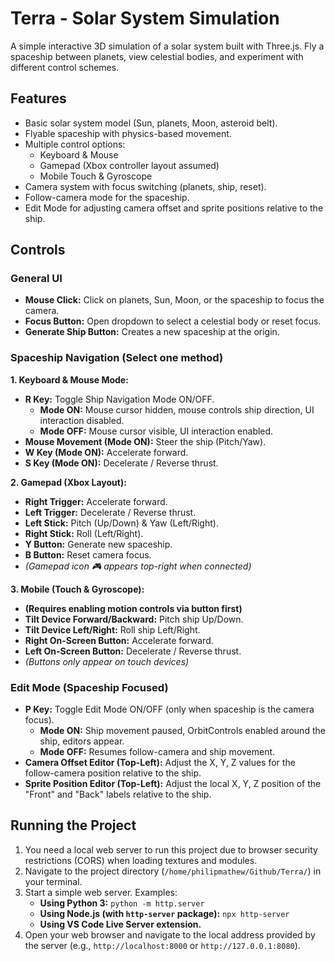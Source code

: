 # Terra - Solar System Simulation

A simple interactive 3D simulation of a solar system built with Three.js. Fly a spaceship between planets, view celestial bodies, and experiment with different control schemes.

## Features

*   Basic solar system model (Sun, planets, Moon, asteroid belt).
*   Flyable spaceship with physics-based movement.
*   Multiple control options:
    *   Keyboard & Mouse
    *   Gamepad (Xbox controller layout assumed)
    *   Mobile Touch & Gyroscope
*   Camera system with focus switching (planets, ship, reset).
*   Follow-camera mode for the spaceship.
*   Edit Mode for adjusting camera offset and sprite positions relative to the ship.

## Controls

### General UI

*   **Mouse Click:** Click on planets, Sun, Moon, or the spaceship to focus the camera.
*   **Focus Button:** Open dropdown to select a celestial body or reset focus.
*   **Generate Ship Button:** Creates a new spaceship at the origin.

### Spaceship Navigation (Select one method)

**1. Keyboard & Mouse Mode:**

*   **R Key:** Toggle Ship Navigation Mode ON/OFF.
    *   **Mode ON:** Mouse cursor hidden, mouse controls ship direction, UI interaction disabled.
    *   **Mode OFF:** Mouse cursor visible, UI interaction enabled.
*   **Mouse Movement (Mode ON):** Steer the ship (Pitch/Yaw).
*   **W Key (Mode ON):** Accelerate forward.
*   **S Key (Mode ON):** Decelerate / Reverse thrust.

**2. Gamepad (Xbox Layout):**

*   **Right Trigger:** Accelerate forward.
*   **Left Trigger:** Decelerate / Reverse thrust.
*   **Left Stick:** Pitch (Up/Down) & Yaw (Left/Right).
*   **Right Stick:** Roll (Left/Right).
*   **Y Button:** Generate new spaceship.
*   **B Button:** Reset camera focus.
*   *(Gamepad icon 🎮 appears top-right when connected)*

**3. Mobile (Touch & Gyroscope):**

*   **(Requires enabling motion controls via button first)**
*   **Tilt Device Forward/Backward:** Pitch ship Up/Down.
*   **Tilt Device Left/Right:** Roll ship Left/Right.
*   **Right On-Screen Button:** Accelerate forward.
*   **Left On-Screen Button:** Decelerate / Reverse thrust.
*   *(Buttons only appear on touch devices)*

### Edit Mode (Spaceship Focused)

*   **P Key:** Toggle Edit Mode ON/OFF (only when spaceship is the camera focus).
    *   **Mode ON:** Ship movement paused, OrbitControls enabled around the ship, editors appear.
    *   **Mode OFF:** Resumes follow-camera and ship movement.
*   **Camera Offset Editor (Top-Left):** Adjust the X, Y, Z values for the follow-camera position relative to the ship.
*   **Sprite Position Editor (Top-Left):** Adjust the local X, Y, Z position of the "Front" and "Back" labels relative to the ship.

## Running the Project

1.  You need a local web server to run this project due to browser security restrictions (CORS) when loading textures and modules.
2.  Navigate to the project directory (`/home/philipmathew/Github/Terra/`) in your terminal.
3.  Start a simple web server. Examples:
    *   **Using Python 3:** `python -m http.server`
    *   **Using Node.js (with `http-server` package):** `npx http-server`
    *   **Using VS Code Live Server extension.**
4.  Open your web browser and navigate to the local address provided by the server (e.g., `http://localhost:8000` or `http://127.0.0.1:8080`).
